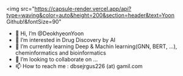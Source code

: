 <img src="https://capsule-render.vercel.app/api?type=waving&color=auto&height=200&section=header&text=Yoon Github!&fontSize=90"

- 👋 Hi, I’m @DeokhyeonYoon
- 👀 I’m interested in Drug Discovery by AI
- 🌱 I’m currently learning Deep & Machin learning(GNN, BERT, ...), cheminformatics and bioinformatics
- 💞️ I’m looking to collaborate on ...
- 📫 How to reach me : dbsejrgus226 (at) gamil.com

<!---
DeokhyeonYoon/DeokhyeonYoon is a ✨ special ✨ repository because its `README.md` (this file) appears on your GitHub profile.
You can click the Preview link to take a look at your changes.
--->
